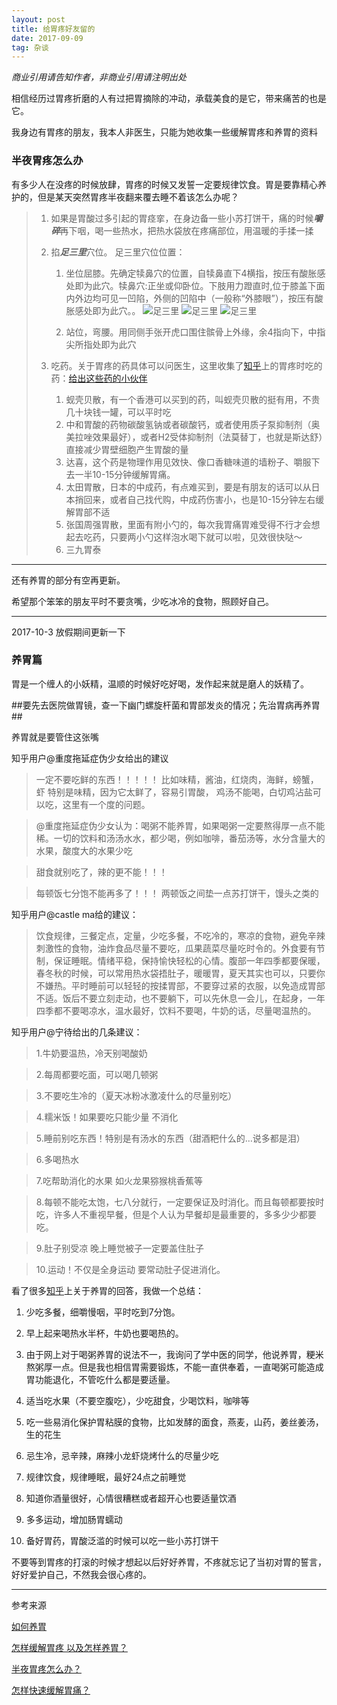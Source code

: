 ```yaml
---
layout: post
title: 给胃疼好友留的
date: 2017-09-09 
tag: 杂谈
---
```


*商业引用请告知作者，非商业引用请注明出处*

相信经历过胃疼折磨的人有过把胃摘除的冲动，承载美食的是它，带来痛苦的也是它。

我身边有胃疼的朋友，我本人非医生，只能为她收集一些缓解胃疼和养胃的资料

### 半夜胃疼怎么办

有多少人在没疼的时候放肆，胃疼的时候又发誓一定要规律饮食。胃是要靠精心养护的，但是某天突然胃疼半夜翻来覆去睡不着该怎么办呢？

> 1. 如果是胃酸过多引起的胃痉挛，在身边备一些小苏打饼干，痛的时候***嚼碎***再下咽，喝一些热水，把热水袋放在疼痛部位，用温暖的手揉一揉
>
> 2. 掐***足三里***穴位。
> 足三里穴位位置：
> 
>     1. 坐位屈膝。先确定犊鼻穴的位置，自犊鼻直下4横指，按压有酸胀感处即为此穴。犊鼻穴:正坐或仰卧位。下肢用力蹬直时,位于膝盖下面内外边均可见一凹陷，外侧的凹陷中（一般称“外膝眼”），按压有酸胀感处即为此穴。。
>      ![足三里](http://ouxb6nvoe.bkt.clouddn.com/2017-09-09-01.png)
>      ![足三里](http://ouxb6nvoe.bkt.clouddn.com/2017-09-09-02.png)
>      ![足三里](http://ouxb6nvoe.bkt.clouddn.com/2017-09-09-03.png)
>
>     2. 站位，弯腰。用同侧手张开虎口围住髌骨上外缘，余4指向下，中指尖所指处即为此穴
>
> 3. 吃药。关于胃疼的药具体可以问医生，这里收集了[知乎](zhihu.com)上的胃疼时吃的药：[给出这些药的小伙伴](https://www.zhihu.com/question/24187538)
>
>     1. 蚬壳贝散，有一个香港可以买到的药，叫蚬壳贝散的挺有用，不贵几十块钱一罐，可以平时吃
>     2. 中和胃酸的药物碳酸氢钠或者碳酸钙，或者使用质子泵抑制剂（奥美拉唑效果最好），或者H2受体抑制剂（法莫替丁，也就是斯达舒）直接减少胃壁细胞产生胃酸的量
>     3. 达喜，这个药是物理作用见效快、像口香糖味道的墙粉子、嚼服下去一半10-15分钟缓解胃痛。
>     4. 太田胃散，日本的中成药，有点难买到，要是有朋友的话可以从日本捎回来，或者自己找代购，中成药伤害小，也是10-15分钟左右缓解胃部不适 
>     5. 张国周强胃散，里面有附小勺的，每次我胃痛胃难受得不行才会想起去吃药，只要两小勺这样泡水喝下就可以啦，见效很快哒～
>     6. 三九胃泰

***

还有养胃的部分有空再更新。

希望那个笨笨的朋友平时不要贪嘴，少吃冰冷的食物，照顾好自己。


***

2017-10-3 放假期间更新一下

### 养胃篇

胃是一个缠人的小妖精，温顺的时候好吃好喝，发作起来就是磨人的妖精了。

##要先去医院做胃镜，查一下幽门螺旋杆菌和胃部发炎的情况；先治胃病再养胃##

养胃就是要管住这张嘴

知乎用户@重度拖延症伪少女给出的建议

> 一定不要吃鲜的东西！！！！！ 
比如味精，酱油，红烧肉，海鲜，螃蟹，虾 
特别是味精，因为它太鲜了，容易引胃酸， 
鸡汤不能喝，白切鸡沾盐可以吃，这里有一个度的问题。

> @重度拖延症伪少女认为：喝粥不能养胃，如果喝粥一定要熬得厚一点不能稀。一切的饮料和汤汤水水，都少喝，例如咖啡，番茄汤等，水分含量大的水果，酸度大的水果少吃

> 甜食就别吃了，辣的更不能！！！

> 每顿饭七分饱不能再多了！！！ 两顿饭之间垫一点苏打饼干，馒头之类的 


知乎用户@castle ma给的建议：

> 饮食规律，三餐定点，定量，少吃多餐，不吃冷的，寒凉的食物，避免辛辣刺激性的食物，油炸食品尽量不要吃，瓜果蔬菜尽量吃时令的。外食要有节制，保证睡眠。情绪平稳，保持愉快轻松的心情。腹部一年四季都要保暖，春冬秋的时候，可以常用热水袋捂肚子，暖暖胃，夏天其实也可以，只要你不嫌热。平时睡前可以轻轻的按揉胃部，不要穿过紧的衣服，以免造成胃部不适。饭后不要立刻走动，也不要躺下，可以先休息一会儿，在起身，一年四季都不要喝凉水，温水最好，饮料不要喝，牛奶的话，尽量喝温热的。

知乎用户@宁待给出的几条建议：

> 1.牛奶要温热，冷天别喝酸奶 

> 2.每周都要吃面，可以喝几顿粥 
 
> 3.不要吃生冷的（夏天冰粉冰激凌什么的尽量别吃） 

> 4.糯米饭！如果要吃只能少量 不消化 
 
> 5.睡前别吃东西！特别是有汤水的东西（甜酒粑什么的…说多都是泪）
 
> 6.多喝热水 
 
> 7.吃帮助消化的水果 如火龙果猕猴桃香蕉等 
 
> 8.每顿不能吃太饱，七八分就行，一定要保证及时消化。而且每顿都要按时吃，许多人不重视早餐，但是个人认为早餐却是最重要的，多多少少都要吃。
 
> 9.肚子别受凉 晚上睡觉被子一定要盖住肚子 
 
> 10.运动！不仅是全身运动 要常动肚子促进消化。


看了很多[知乎](https://www.zhihu.com/)上关于养胃的回答，我做一个总结：

1. 少吃多餐，细嚼慢咽，平时吃到7分饱。

2. 早上起来喝热水半杯，牛奶也要喝热的。

3. 由于网上对于喝粥养胃的说法不一，我询问了学中医的同学，他说养胃，粳米熬粥厚一点。但是我也相信胃需要锻炼，不能一直供奉着，一直喝粥可能造成胃功能退化，不管吃什么都是要适量。

4. 适当吃水果（不要空腹吃），少吃甜食，少喝饮料，咖啡等

5. 吃一些易消化保护胃粘膜的食物，比如发酵的面食，燕麦，山药，姜丝姜汤，生的花生

6. 忌生冷，忌辛辣，麻辣小龙虾烧烤什么的尽量少吃

7. 规律饮食，规律睡眠，最好24点之前睡觉

8. 知道你酒量很好，心情很糟糕或者超开心也要适量饮酒

9. 多多运动，增加肠胃蠕动

10. 备好胃药，胃酸泛滥的时候可以吃一些小苏打饼干

不要等到胃疼的打滚的时候才想起以后好好养胃，不疼就忘记了当初对胃的誓言，好好爱护自己，不然我会很心疼的。

***

参考来源

[如何养胃](https://www.zhihu.com/question/21450672)

[怎样缓解胃疼 以及怎样养胃？](https://www.zhihu.com/question/23341585)

[半夜胃疼怎么办？](https://www.zhihu.com/question/24187538)

[怎样快速缓解胃痛？](https://www.zhihu.com/question/22210594)





